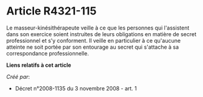 # Article R4321-115

Le masseur-kinésithérapeute veille à ce que les personnes qui l'assistent dans son exercice soient instruites de leurs
obligations en matière de secret professionnel et s'y conforment. Il veille en particulier à ce qu'aucune atteinte ne soit
portée par son entourage au secret qui s'attache à sa correspondance professionnelle.

**Liens relatifs à cet article**

_Créé par_:

  - Décret n°2008-1135 du 3 novembre 2008 - art. 1
